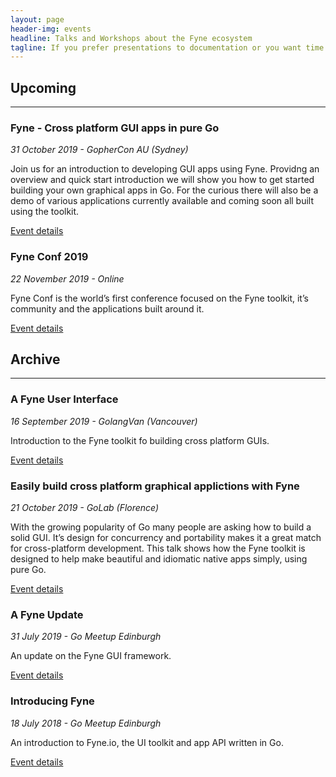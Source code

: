 ```yaml
---
layout: page
header-img: events
headline: Talks and Workshops about the Fyne ecosystem
tagline: If you prefer presentations to documentation or you want time stepping through Fyne's capabilities then one of these events my be for you.
---
```


<section class="bg-primary" id="about">
<div class="container">
<div class="row">
<div class="col-lg-12 text-center" markdown="1">

## Upcoming
<hr class="light">

</div>
</div>
</div>

<div class="container">
<div class="row">

<div class="col-lg-4 text-center" markdown="1">

### Fyne - Cross platform GUI apps in pure Go

*31 October 2019 - GopherCon AU (Sydney)*

Join us for an introduction to developing GUI apps using Fyne.
Providng an overview and quick start introduction we will show you how
to get started building your own graphical apps in Go.
For the curious there will also be a demo of various applications
currently available and coming soon all built using the toolkit.

[Event details](https://gophercon.com.au/)

</div>

<div class="col-lg-4 text-center" markdown="1">

### Fyne Conf 2019

*22 November 2019 - Online*

Fyne Conf is the world’s first conference focused on the Fyne toolkit, it’s community and the applications built around it.

[Event details](https://conf.fyne.io)

</div>

<div class="col-lg-4 text-center" markdown="1">

</div>
</div>
</div>
</section>

<div class="container">
<div class="row">
<div class="col-lg-12 text-center" markdown="1">

## Archive
---

</div>
</div>
</div>

<div class="container">
<div class="row">

<div class="col-lg-4 text-center" markdown="1">

### A Fyne User Interface

*16 September 2019 - GolangVan (Vancouver)*

Introduction to the Fyne toolkit fo building cross platform GUIs.

[Event details](https://www.meetup.com/golangvan/events/263156126/)

</div>

<div class="col-lg-4 text-center" markdown="1">

### Easily build cross platform graphical applictions with Fyne

*21 October 2019 - GoLab (Florence)*

With the growing popularity of Go many people are asking how to build a solid GUI. It’s design for concurrency and portability makes it a great match for cross-platform development. This talk shows how the Fyne toolkit is designed to help make beautiful and idiomatic native apps simply, using pure Go.

[Event details](https://golab.io/agenda/session/158941)

</div>

<div class="col-lg-4 text-center" markdown="1">

### A Fyne Update

*31 July 2019 - Go Meetup Edinburgh*

An update on the Fyne GUI framework.

[Event details](https://www.meetup.com/Edinburgh-Golang-meetup/events/263200722/)

</div>

</div>
</div>

<div class="container">
<div class="row">

<div class="col-lg-4 text-center" markdown="1">

### Introducing Fyne

*18 July 2018 - Go Meetup Edinburgh*

An introduction to Fyne.io, the UI toolkit and app API written in Go.

[Event details](https://www.meetup.com/Edinburgh-Golang-meetup/events/252225515/)

</div>

<div class="col-lg-4 text-center" markdown="1">


</div>
<div class="col-lg-4 text-center" markdown="1">


</div>
</div>
</div>

